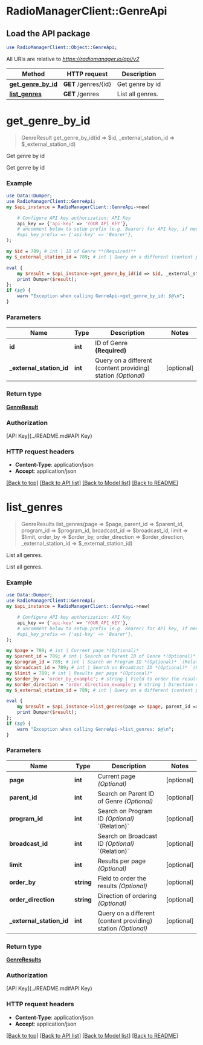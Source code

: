 # RadioManagerClient::GenreApi

## Load the API package
```perl
use RadioManagerClient::Object::GenreApi;
```

All URIs are relative to *https://radiomanager.io/api/v2*

Method | HTTP request | Description
------------- | ------------- | -------------
[**get_genre_by_id**](GenreApi.md#get_genre_by_id) | **GET** /genres/{id} | Get genre by id
[**list_genres**](GenreApi.md#list_genres) | **GET** /genres | List all genres.


# **get_genre_by_id**
> GenreResult get_genre_by_id(id => $id, _external_station_id => $_external_station_id)

Get genre by id

Get genre by id

### Example 
```perl
use Data::Dumper;
use RadioManagerClient::GenreApi;
my $api_instance = RadioManagerClient::GenreApi->new(

    # Configure API key authorization: API Key
    api_key => {'api-key' => 'YOUR_API_KEY'},
    # uncomment below to setup prefix (e.g. Bearer) for API key, if needed
    #api_key_prefix => {'api-key' => 'Bearer'},
);

my $id = 789; # int | ID of Genre **(Required)**
my $_external_station_id = 789; # int | Query on a different (content providing) station *(Optional)*

eval { 
    my $result = $api_instance->get_genre_by_id(id => $id, _external_station_id => $_external_station_id);
    print Dumper($result);
};
if ($@) {
    warn "Exception when calling GenreApi->get_genre_by_id: $@\n";
}
```

### Parameters

Name | Type | Description  | Notes
------------- | ------------- | ------------- | -------------
 **id** | **int**| ID of Genre **(Required)** | 
 **_external_station_id** | **int**| Query on a different (content providing) station *(Optional)* | [optional] 

### Return type

[**GenreResult**](GenreResult.md)

### Authorization

[API Key](../README.md#API Key)

### HTTP request headers

 - **Content-Type**: application/json
 - **Accept**: application/json

[[Back to top]](#) [[Back to API list]](../README.md#documentation-for-api-endpoints) [[Back to Model list]](../README.md#documentation-for-models) [[Back to README]](../README.md)

# **list_genres**
> GenreResults list_genres(page => $page, parent_id => $parent_id, program_id => $program_id, broadcast_id => $broadcast_id, limit => $limit, order_by => $order_by, order_direction => $order_direction, _external_station_id => $_external_station_id)

List all genres.

List all genres.

### Example 
```perl
use Data::Dumper;
use RadioManagerClient::GenreApi;
my $api_instance = RadioManagerClient::GenreApi->new(

    # Configure API key authorization: API Key
    api_key => {'api-key' => 'YOUR_API_KEY'},
    # uncomment below to setup prefix (e.g. Bearer) for API key, if needed
    #api_key_prefix => {'api-key' => 'Bearer'},
);

my $page = 789; # int | Current page *(Optional)*
my $parent_id = 789; # int | Search on Parent ID of Genre *(Optional)*
my $program_id = 789; # int | Search on Program ID *(Optional)* `(Relation)`
my $broadcast_id = 789; # int | Search on Broadcast ID *(Optional)* `(Relation)`
my $limit = 789; # int | Results per page *(Optional)*
my $order_by = 'order_by_example'; # string | Field to order the results *(Optional)*
my $order_direction = 'order_direction_example'; # string | Direction of ordering *(Optional)*
my $_external_station_id = 789; # int | Query on a different (content providing) station *(Optional)*

eval { 
    my $result = $api_instance->list_genres(page => $page, parent_id => $parent_id, program_id => $program_id, broadcast_id => $broadcast_id, limit => $limit, order_by => $order_by, order_direction => $order_direction, _external_station_id => $_external_station_id);
    print Dumper($result);
};
if ($@) {
    warn "Exception when calling GenreApi->list_genres: $@\n";
}
```

### Parameters

Name | Type | Description  | Notes
------------- | ------------- | ------------- | -------------
 **page** | **int**| Current page *(Optional)* | [optional] 
 **parent_id** | **int**| Search on Parent ID of Genre *(Optional)* | [optional] 
 **program_id** | **int**| Search on Program ID *(Optional)* &#x60;(Relation)&#x60; | [optional] 
 **broadcast_id** | **int**| Search on Broadcast ID *(Optional)* &#x60;(Relation)&#x60; | [optional] 
 **limit** | **int**| Results per page *(Optional)* | [optional] 
 **order_by** | **string**| Field to order the results *(Optional)* | [optional] 
 **order_direction** | **string**| Direction of ordering *(Optional)* | [optional] 
 **_external_station_id** | **int**| Query on a different (content providing) station *(Optional)* | [optional] 

### Return type

[**GenreResults**](GenreResults.md)

### Authorization

[API Key](../README.md#API Key)

### HTTP request headers

 - **Content-Type**: application/json
 - **Accept**: application/json

[[Back to top]](#) [[Back to API list]](../README.md#documentation-for-api-endpoints) [[Back to Model list]](../README.md#documentation-for-models) [[Back to README]](../README.md)

